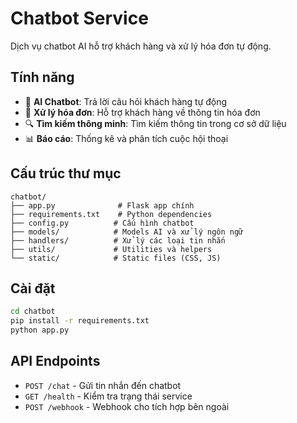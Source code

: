 # Chatbot Service

Dịch vụ chatbot AI hỗ trợ khách hàng và xử lý hóa đơn tự động.

## Tính năng

- 🤖 **AI Chatbot**: Trả lời câu hỏi khách hàng tự động
- 📄 **Xử lý hóa đơn**: Hỗ trợ khách hàng về thông tin hóa đơn
- 🔍 **Tìm kiếm thông minh**: Tìm kiếm thông tin trong cơ sở dữ liệu
- 📊 **Báo cáo**: Thống kê và phân tích cuộc hội thoại

## Cấu trúc thư mục

```
chatbot/
├── app.py              # Flask app chính
├── requirements.txt    # Python dependencies
├── config.py          # Cấu hình chatbot
├── models/            # Models AI và xử lý ngôn ngữ
├── handlers/          # Xử lý các loại tin nhắn
├── utils/             # Utilities và helpers
└── static/            # Static files (CSS, JS)
```

## Cài đặt

```bash
cd chatbot
pip install -r requirements.txt
python app.py
```

## API Endpoints

- `POST /chat` - Gửi tin nhắn đến chatbot
- `GET /health` - Kiểm tra trạng thái service
- `POST /webhook` - Webhook cho tích hợp bên ngoài
